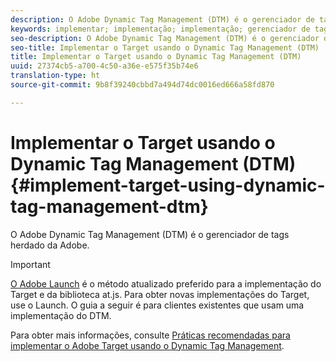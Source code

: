 ```yaml
---
description: O Adobe Dynamic Tag Management (DTM) é o gerenciador de tags herdado da Adobe.
keywords: implementar; implementação; implementação; gerenciador de tags; dtm; at.js; dynamic tag management
seo-description: O Adobe Dynamic Tag Management (DTM) é o gerenciador de tags herdado da Adobe.
seo-title: Implementar o Target usando o Dynamic Tag Management (DTM)
title: Implementar o Target usando o Dynamic Tag Management (DTM)
uuid: 27374cb5-a700-4c50-a36e-e575f35b74e6
translation-type: ht
source-git-commit: 9b8f39240cbbd7a494d74dc0016ed666a58fd870

---
```



# Implementar o Target usando o Dynamic Tag Management (DTM){#implement-target-using-dynamic-tag-management-dtm}

O Adobe Dynamic Tag Management (DTM) é o gerenciador de tags herdado da Adobe.

>[!IMPORTANT]
>
>[O Adobe Launch](../../../c-implementing-target/c-implementing-target-for-client-side-web/how-to-deployatjs/cmp-implementing-target-using-adobe-launch.md#topic_5234DDAEB0834333BD6BA1B05892FC25) é o método atualizado preferido para a implementação do Target e da biblioteca at.js. Para obter novas implementações do Target, use o Launch. O guia a seguir é para clientes existentes que usam uma implementação do DTM.

Para obter mais informações, consulte [Práticas recomendadas para implementar o Adobe Target usando o Dynamic Tag Management](https://marketing.adobe.com/resources/help/en_US/dtm/target/).
